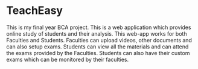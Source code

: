 # TeachEasy
This is my final year BCA project.
This is a web application which provides online study of students and their analysis.
This web-app works for both Faculties and Students.
Faculties can upload videos, other documents and can also setup exams.
Students can view all the materials and can attend the exams provided by the Faculties.
Students can also have their custom exams which can be monitored by their faculties.
